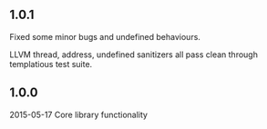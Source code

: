 ## 1.0.1

Fixed some minor bugs and undefined behaviours.

LLVM thread, address, undefined sanitizers all pass
clean through templatious test suite.

## 1.0.0
2015-05-17
Core library functionality

